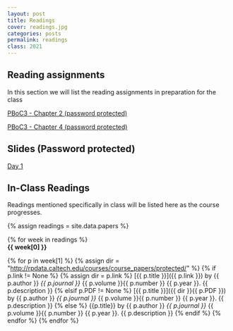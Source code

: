 ```yaml
---
layout: post
title: Readings
cover: readings.jpg
categories: posts
permalink: readings
class: 2021
---
```

## Reading assignments
In this section we will list the reading assignments in preparation for the
class 

[PBoC3 - Chapter 2 (password protected)](http://rpdata.caltech.edu/courses/course_papers/protected/PBoC3_Chapter_2.pdf)

[PBoC3 - Chapter 4 (password protected)](http://rpdata.caltech.edu/courses/course_papers/protected/PBoC3_Chapter_4.pdf)

## Slides (Password protected)

[Day 1](http://rpdata.caltech.edu/courses/course_papers/protected/be262_2020_day1.pdf)

## In-Class Readings

Readings mentioned specifically in class will be listed here as the course progresses.

{% assign readings = site.data.papers %}

{% for week in readings %}
<span style="display: block; font-weight: 500"> <b>{{ week[0] }}</b></span>

{% for p in week[1] %}
{% assign dir = "http://rpdata.caltech.edu/courses/course_papers/protected/" %}
{% if p.link != None %}
{% assign dir = p.link %}
[{{ p.title }}]({{ p.link }}) by {{ p.author }} *{{ p.journal }}* {{ p.volume }}{{ p.number }} {{ p.year }}. {{ p.description }}
{% elsif p.PDF != None %}
[{{ p.title }}]({{ dir }}{{ p.PDF }}) by {{ p.author }} *{{ p.journal }}* {{ p.volume }}{{ p.number }} {{ p.year }}. {{ p.description }}
{% else %}
{{p.title}} by {{ p.author }} *{{ p.journal }}* {{ p.volume }}{{ p.number }} {{ p.year }}. {{ p.description }}
{% endif %}
{% endfor %}
{% endfor %}
